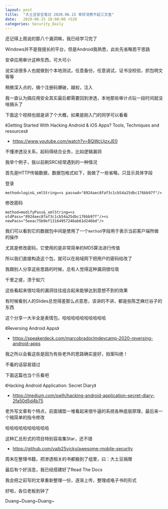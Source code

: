 ```yaml
---
layout: post
title:  "大土豆安全笔记 2020.06.15 幸好消费不起三文鱼"
date:   2020-06-15 18:00:00 +520
categories: Security_Daily
---
```


还记得上周说的那八个漏洞嘛，我已经学习完了

Windows并不是我擅长的平台，但是Android我熟悉，此处先省略若干思路

安卓应用审计这种东西，可大可小

说实话很多人也就做到个本地测试，任意备份，任意调试，证书没校验，抓包明文等等

稍微深入点的，搞个注册码爆破，越权，注入

我一直认为搞应用安全其实最后都需要回到渗透，本地那些审计点玩一段时间就没啥搞头了

下面这个视频也就是讲了个大概，如果是刚入门的同学可以看看

《Getting Started With Hacking Android & iOS Apps? Tools, Techniques and resources》
- https://www.youtube.com/watch?v=BQWcUjzxJE0

不懂渗透没关系，起码得结合业务，比如逻辑漏洞

我举个例子，我以前刷SRC经常遇到的一种情况

首先是HTTP传输数据，数据包格式如下，我做了一些省略，只显示具体字段

登录
```
method=login&_xmlString=<s passwd="8924aec8faf3c1cb54a25dbc176bb97f"/>
```

修改密码
```
method=modifyPass&_xmlString=<s oldPass="8924aec8faf3c1cb54a25dbc176bb97f"/><s newPass="5eeac75b9ef13164957248ab61d246bd"/>
```

我们可以看到它的数据包中间是使用了一个`method`字段用于表示当前客户端所做的操作

尤其是修改密码，它使用的是非常简单的MD5算法进行传值

所以我们直接构造这个包，就可以在局域网下把用户的密码给改了

我跟别人分享这些思路的时候，总有人觉得这种漏洞很垃圾

千里之堤，溃于蚁穴

这些看起来很垃圾的漏洞往往组合起来能够达到意想不到的效果

有时候看别人的Slides总觉得差那么点意思，该讲的不讲，都是些陈芝麻烂谷子的东西

这个分享一大半全是表情包，哈哈哈哈哈哈哈哈哈哈

《Reversing Android Apps》
- https://speakerdeck.com/marcobrador/mdevcamp-2020-reversing-android-apps

我之所以会看这些是因为有些老外的思路确实是好，拍案叫绝！

不看的话容易错过

下面这篇也当个乐看吧

《Hacking Android Application: Secret Diary》
- https://medium.com/swlh/hacking-android-application-secret-diary-2fa50d5d4b75

老外写文章有个特点，前面铺垫一堆看起来很牛逼的系统各种底层原理，最后来一个贼简单的指令修改

哈哈哈哈哈哈哈哈哈哈

这种汇总形式的项目特别容易集Star，还不错
- https://github.com/vaib25vicky/awesome-mobile-security

周末在整理书籍，把渗透相关的书都搬到了组里，曰：大土豆捐赠

最后有个好消息，我已经搭建好了Read The Docs

我会把之前写的文章重新整理一份，逐渐上传，整理成电子书的形式

好啦，各位老板到钟了

Duang~Duang~Duang~